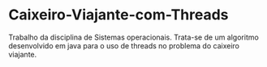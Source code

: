 # Caixeiro-Viajante-com-Threads
Trabalho da disciplina de Sistemas operacionais. Trata-se de um algoritmo desenvolvido em java para o uso de threads no problema do caixeiro viajante.
